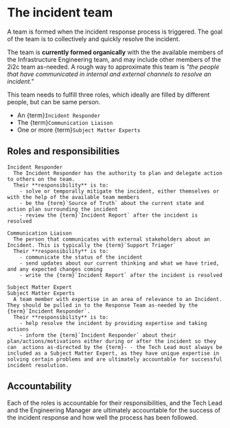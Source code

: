 # The incident team
A team is formed when the incident response process is triggered. The goal of the team is to collectively and quickly resolve the incident.

The team is **currently formed organically** with the the available members of the Infrastructure Engineering team, and may include other members of the 2i2c team as-needed. A rough way to approximate this team is _"the people that have communicated in internal and external channels to resolve an incident."_

This team needs to fulfill three roles, which ideally are filled by different people, but can be same person.

- An {term}`Incident Responder`
- The {term}`Communication Liaison`
- One or more {term}`Subject Matter Experts`

## Roles and responsibilities

```{glossary}
Incident Responder
  The Incident Responder has the authority to plan and delegate action to others on the team. 
  Their **responsibility** is to:
    - solve or temporally mitigate the incident, either themselves or with the help of the available team members
    - be the {term}`Source of Truth` about the current state and action plan surrounding the incident
    - review the {term}`Incident Report` after the incident is resolved

Communication Liaison
  The person that communicates with external stakeholders about an Incident. This is typically the {term}`Support Triager`
  Their **responsibility** is to:
    - communicate the status of the incident
    - send updates about our current thinking and what we have tried, and any expected changes coming
    - write the {term}`Incident Report` after the incident is resolved

Subject Matter Expert
Subject Matter Experts
  A team member with expertise in an area of relevance to an Incident. They should be pulled in to the Response Team as-needed by the {term}`Incident Responder`. 
  Their **responsibility** is to:
    - help resolve the incident by providing expertise and taking actions
    - inform the {term}`Incident Responder` about their plan/actions/motivations either during or after the incident so they  can  actions as-directed by the {term}- - the Tech Lead must always be included as a Subject Matter Expert, as they have unique expertise in solving certain problems and are ultimately accountable for successful incident resolution.
```

## Accountability

Each of the roles is accountable for their responsibilities, and the Tech Lead and the Engineering Manager are ultimately accountable for the success of the incident response and how well the process has been followed.
